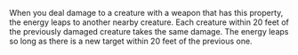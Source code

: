 When you deal damage to a creature with a weapon that has this property, the energy leaps to another nearby creature. Each creature within 20 feet of the previously damaged creature takes the same damage. The energy leaps so long as there is a new target within 20 feet of the previous one. 